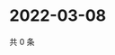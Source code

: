 # 2022-03-08

共 0 条

<!-- BEGIN WEIBO -->
<!-- 最后更新时间 Tue Mar 08 2022 19:09:05 GMT+0800 (China Standard Time) -->

<!-- END WEIBO -->

